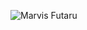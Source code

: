 ![Marvis Futaru](https://github.com/mart-anthony-stark/Marvis-Futaru/blob/main/marvis%20futaru.png?raw=true)